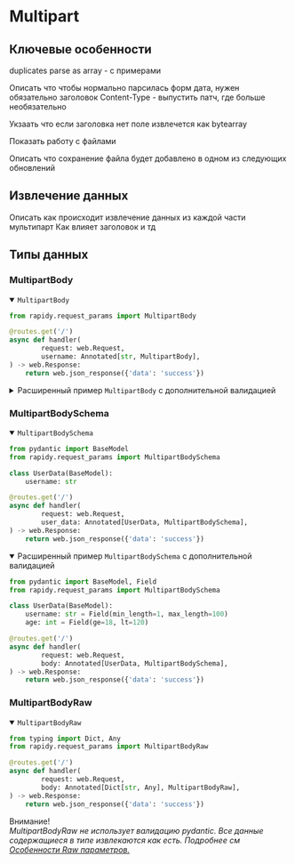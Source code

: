# Multipart

## Ключевые особенности

duplicates parse as array - с примерами

Описать что чтобы нормально парсилась форм дата, нужен обязательно заголовок Content-Type - выпустить патч, где больше
необязательно

Укзаать что если заголовка нет поле извлечется как bytearray


Показать работу с файлами

Описать что сохранение файла будет добавлено в одном из следующих обновлений

## Извлечение данных

Описать как происходит извлечение данных из каждой части мультипарт
Как влияет заголовок и тд

## Типы данных

### MultipartBody
<details open>
<summary><code>MultipartBody</code></summary>

```Python hl_lines="6"
from rapidy.request_params import MultipartBody

@routes.get('/')
async def handler(
        request: web.Request,
        username: Annotated[str, MultipartBody],
) -> web.Response:
    return web.json_response({'data': 'success'})
```
</details>

<details>
<summary>Расширенный пример <code>MultipartBody</code> с дополнительной валидацией</summary>

```Python hl_lines="6 7"
from rapidy.request_params import MultipartBody

@routes.get('/')
async def handler(
        request: web.Request,
        username: Annotated[str, MultipartBody(min_length=1, max_length=100)],
        age: Annotated[int, MultipartBody(ge=18, lt=120)],
) -> web.Response:
    return web.json_response({'data': 'success'})
```
</details>

### MultipartBodySchema
<details open>
<summary><code>MultipartBodySchema</code></summary>

```Python hl_lines="10"
from pydantic import BaseModel
from rapidy.request_params import MultipartBodySchema

class UserData(BaseModel):
    username: str

@routes.get('/')
async def handler(
        request: web.Request,
        user_data: Annotated[UserData, MultipartBodySchema],
) -> web.Response:
    return web.json_response({'data': 'success'})
```
</details>

<details open>
<summary>Расширенный пример <code>MultipartBodySchema</code> с дополнительной валидацией</summary>

```Python hl_lines="19"
from pydantic import BaseModel, Field
from rapidy.request_params import MultipartBodySchema

class UserData(BaseModel):
    username: str = Field(min_length=1, max_length=100)
    age: int = Field(ge=18, lt=120)

@routes.get('/')
async def handler(
        request: web.Request,
        body: Annotated[UserData, MultipartBodySchema],
) -> web.Response:
    return web.json_response({'data': 'success'})
```
</details>

### MultipartBodyRaw
<details open>
<summary><code>MultipartBodyRaw</code></summary>

```Python hl_lines="7"
from typing import Dict, Any
from rapidy.request_params import MultipartBodyRaw

@routes.get('/')
async def handler(
        request: web.Request,
        body: Annotated[Dict[str, Any], MultipartBodyRaw],
) -> web.Response:
    return web.json_response({'data': 'success'})
```
</details>

<span class="note-color">Внимание!</span><br/>
<i>
    MultipartBodyRaw не использует валидацию pydantic. Все данные содержащиеся в типе извлекаются как есть.
    Подробнее см <a href="#raw">Особенности Raw параметров.</a>
</i>
